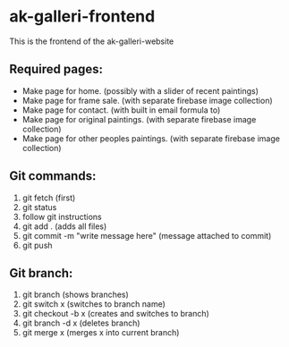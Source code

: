 # ak-galleri-frontend
This is the frontend of the ak-galleri-website

## Required pages:
- Make page for home. (possibly with a slider of recent paintings)
- Make page for frame sale. (with separate firebase image collection)
- Make page for contact. (with built in email formula to)
- Make page for original paintings. (with separate firebase image collection)
- Make page for other peoples paintings. (with separate firebase image collection)

## Git commands:
1. git fetch (first)
2. git status
3. follow git instructions
4. git add . (adds all files)
5. git commit -m "write message here" (message attached to commit)
6. git push

## Git branch:
1. git branch (shows branches)
2. git switch x (switches to branch name)
3. git checkout -b x (creates and switches to branch)
4. git branch -d x (deletes branch)
5. git merge x (merges x into current branch)